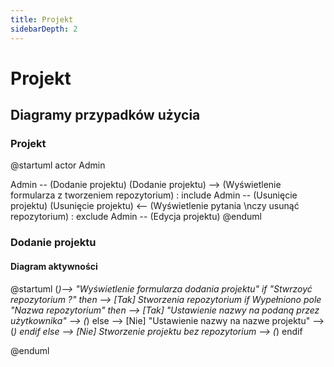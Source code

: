 ```yaml
---
title: Projekt
sidebarDepth: 2
---
```


# Projekt
## Diagramy przypadków użycia

### Projekt
@startuml
actor Admin

Admin -- (Dodanie projektu)
(Dodanie projektu) --> (Wyświetlenie formularza z tworzeniem repozytorium) : include
Admin -- (Usunięcie projektu)
(Usunięcie projektu) <-- (Wyświetlenie pytania \nczy usunąć repozytorium) : exclude
Admin -- (Edycja projektu)
@enduml

### Dodanie projektu
#### Diagram aktywności
@startuml
  (*)--> "Wyświetlenie formularza dodania projektu"
if "Stwrzoyć repozytorium ?" then
  --> [Tak] Stworzenia repozytorium
    if Wypełniono pole "Nazwa repozytorium" then
      --> [Tak] "Ustawienie nazwy na podaną przez użytkownika"
      --> (*)
    else
    --> [Nie] "Ustawienie nazwy na nazwe projektu"
    --> (*)
    endif
else
  --> [Nie] Stworzenie projektu bez repozytorium
  --> (*)
endif

@enduml